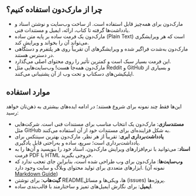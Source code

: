 ## چرا از مارک‌دون استفاده کنیم؟

- مارک‌دون برای همه‌چیز قابل استفاده است. از ساخت وب‌سایت و نوشتن اسناد و یادداشت‌ها گرفته تا کتاب، ارائه، ایمیل و مستندات فنی.
- مارک‌دون یک فرمت ساده بر پایه متن ساده (Plain Text) است که هر ویرایشگری می‌تواند آن را بخواند و ویرایش کند.
- مارک‌دون به‌شدت فراگیر شده و ویرایشگرهای آن تقریباً روی هر پلتفرم و دستگاهی در دسترس هستند.
- این فرمت بسیار سبک است و کمترین تأثیر را روی محتوای اصلی می‌گذارد.
- مارک‌دون همه‌جا هست! وب‌سایت‌هایی مثل Reddit و GitHub و بسیاری از اپلیکیشن‌های دسکتاپ و تحت وب از آن پشتیبانی می‌کنند.

## موارد استفاده

این‌ها فقط چند نمونه برای شروع هستند؛ در ادامه ایده‌های بیشتری به ذهن‌تان خواهد رسید:

- **مستندسازی**: مارک‌دون یک انتخاب مناسب برای مستندات فنی است. شرکت‌هایی مثل GitHub به شکل فزاینده‌ای برای مستندات خود از آن استفاده می‌کنند.
- **یادداشت‌برداری ابری**: تقریباً از هر نظر، مارک‌دون بهترین سینتکس برای یادداشت‌برداری است؛ سریع، ساده و به‌راحتی قابل یادگیری.
- **اسناد**: می‌توانید با نرم‌افزارهای ویرایش مارک‌دون، اسناد خود را بنویسید و آن‌ها را به فرمت PDF یا HTML خروجی بگیرید.
- **وب‌سایت‌ها**: مارک‌دون برای وب طراحی شده است، بنابراین جای تعجب ندارد که ابزارهای متعددی برای تولید محتوای وبلاگ و سایت وجود دارد. (نمونه آن [Markdown Guide](https://www.markdownguide.org/))
- **گیت‌هاب**: برای نوشتن READMEها، ویکی‌ها و مسائل (issues) پروژه‌ها.
- **ایمیل**: برای نگارش ایمیل‌های تمیز و ساختارمند با قالب‌بندی ساده.
